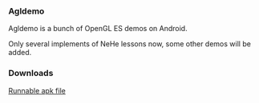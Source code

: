 ### Agldemo

Agldemo is a bunch of OpenGL ES demos on Android.

Only several implements of NeHe lessons now, some other demos will be added.

### Downloads
[Runnable apk file](http://liwenhao.github.io/agldemo/downloads/GLDemo.apk)
